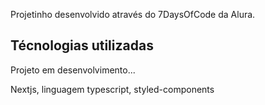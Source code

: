 Projetinho desenvolvido através do 7DaysOfCode da Alura.

## Técnologias utilizadas

Projeto em desenvolvimento...

Nextjs, linguagem typescript, styled-components 

